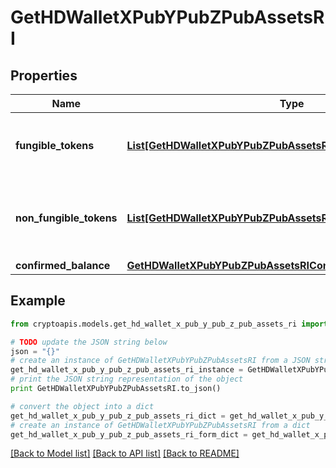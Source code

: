 # GetHDWalletXPubYPubZPubAssetsRI


## Properties
Name | Type | Description | Notes
------------ | ------------- | ------------- | -------------
**fungible_tokens** | [**List[GetHDWalletXPubYPubZPubAssetsRIFungibleTokensInner]**](GetHDWalletXPubYPubZPubAssetsRIFungibleTokensInner.md) | Represents fungible tokens&#39;es detailed information | [optional] 
**non_fungible_tokens** | [**List[GetHDWalletXPubYPubZPubAssetsRINonFungibleTokensInner]**](GetHDWalletXPubYPubZPubAssetsRINonFungibleTokensInner.md) | Represents non-fungible tokens&#39;es detailed information. | [optional] 
**confirmed_balance** | [**GetHDWalletXPubYPubZPubAssetsRIConfirmedBalance**](GetHDWalletXPubYPubZPubAssetsRIConfirmedBalance.md) |  | 

## Example

```python
from cryptoapis.models.get_hd_wallet_x_pub_y_pub_z_pub_assets_ri import GetHDWalletXPubYPubZPubAssetsRI

# TODO update the JSON string below
json = "{}"
# create an instance of GetHDWalletXPubYPubZPubAssetsRI from a JSON string
get_hd_wallet_x_pub_y_pub_z_pub_assets_ri_instance = GetHDWalletXPubYPubZPubAssetsRI.from_json(json)
# print the JSON string representation of the object
print GetHDWalletXPubYPubZPubAssetsRI.to_json()

# convert the object into a dict
get_hd_wallet_x_pub_y_pub_z_pub_assets_ri_dict = get_hd_wallet_x_pub_y_pub_z_pub_assets_ri_instance.to_dict()
# create an instance of GetHDWalletXPubYPubZPubAssetsRI from a dict
get_hd_wallet_x_pub_y_pub_z_pub_assets_ri_form_dict = get_hd_wallet_x_pub_y_pub_z_pub_assets_ri.from_dict(get_hd_wallet_x_pub_y_pub_z_pub_assets_ri_dict)
```
[[Back to Model list]](../README.md#documentation-for-models) [[Back to API list]](../README.md#documentation-for-api-endpoints) [[Back to README]](../README.md)


